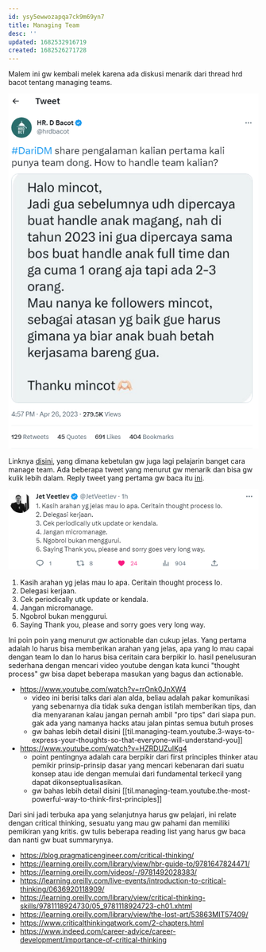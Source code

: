 ```yaml
---
id: ysy5ewwozapqa7ck9m69yn7
title: Managing Team
desc: ''
updated: 1682532916719
created: 1682526271728
---
```


Malem ini gw kembali melek karena ada diskusi menarik dari thread hrd bacot tentang managing teams.

![screenshot twitter](assets/20230426232639.png)

Linknya [disini](https://twitter.com/hrdbacot/status/1651163534863261698?t=14CJyK-bxEFLYz8Q0rWbqA&s=19), yang dimana kebetulan gw juga lagi pelajarin banget cara manage team. Ada beberapa tweet yang menurut gw menarik dan bisa gw kulik lebih dalam. Reply tweet yang pertama gw baca itu [ini](https://twitter.com/JetVeetlev/status/1651247102054531073).

![tweet 1](assets/20230426233852.png)

1. Kasih arahan yg jelas mau lo apa. Ceritain thought process lo.
2. Delegasi kerjaan.
3. Cek periodically utk update or kendala.
4. Jangan micromanage.
5. Ngobrol bukan menggurui.
6. Saying Thank you, please and sorry goes very long way.

Ini poin poin yang menurut gw actionable dan cukup jelas. Yang pertama adalah lo harus bisa memberikan arahan yang jelas, apa yang lo mau capai dengan team lo dan lo harus bisa ceritain cara berpikir lo. hasil penelusuran sederhana dengan mencari video youtube dengan kata kunci "thought process" gw bisa dapet beberapa masukan yang bagus dan actionable.

- <https://www.youtube.com/watch?v=rrOnk0JnXW4>
  - video ini berisi talks dari alan alda, beliau adalah pakar komunikasi yang sebenarnya dia tidak suka dengan istilah memberikan tips, dan dia menyaranan kalau jangan pernah ambil "pro tips" dari siapa pun. gak ada yang namanya hacks atau jalan pintas semua butuh proses
  - gw bahas lebih detail disini [[til.managing-team.youtube.3-ways-to-express-your-thoughts-so-that-everyone-will-understand-you]]
- <https://www.youtube.com/watch?v=HZRDUZuIKg4>
  - point pentingnya adalah cara berpikir dari first principles thinker atau pemikir prinsip-prinsip dasar yang mencari kebenaran dari suatu konsep atau ide dengan memulai dari fundamental terkecil yang dapat dikonseptualisasikan.
  - gw bahas lebih detail disini [[til.managing-team.youtube.the-most-powerful-way-to-think-first-principles]]

Dari sini jadi terbuka apa yang selanjutnya harus gw pelajari, ini relate dengan critical thinking, sesuatu yang mau gw pahami dan memiliki pemikiran yang kritis. gw tulis beberapa reading list yang harus gw baca dan nanti gw buat summarynya.

- <https://blog.pragmaticengineer.com/critical-thinking/>
- <https://learning.oreilly.com/library/view/hbr-guide-to/9781647824471/>
- <https://learning.oreilly.com/videos/-/9781492028383/>
- <https://learning.oreilly.com/live-events/introduction-to-critical-thinking/0636920118909/>
- <https://learning.oreilly.com/library/view/critical-thinking-skills/9781118924730/05_9781118924723-ch01.xhtml>
- <https://learning.oreilly.com/library/view/the-lost-art/53863MIT57409/>
- <https://www.criticalthinkingatwork.com/2-chapters.html>
- <https://www.indeed.com/career-advice/career-development/importance-of-critical-thinking>
